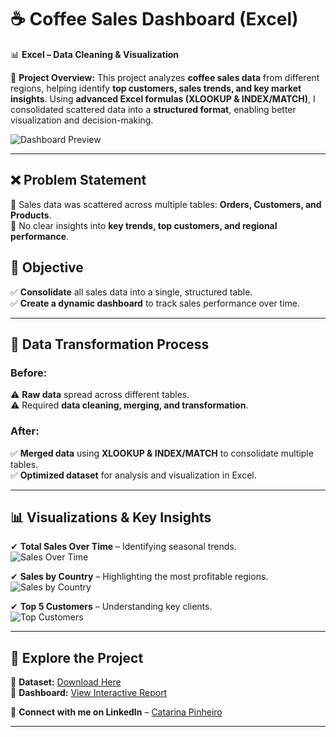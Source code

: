# ☕ Coffee Sales Dashboard (Excel)

📊 **Excel – Data Cleaning & Visualization**  


🚀 **Project Overview:** 
This project analyzes **coffee sales data** from different regions, helping identify **top customers, sales trends, and key market insights**. Using **advanced Excel formulas (XLOOKUP & INDEX/MATCH)**, I consolidated scattered data into a **structured format**, enabling better visualization and decision-making.  

![Dashboard Preview](https://github.com/user-attachments/assets/d27c1cc4-2a8b-4e21-80e7-f95114059aad)

---

## ❌ **Problem Statement**  
🔹 Sales data was scattered across multiple tables: **Orders, Customers, and Products**.  
🔹 No clear insights into **key trends, top customers, and regional performance**.  

## 🎯 **Objective**  
✅ **Consolidate** all sales data into a single, structured table.  
✅ **Create a dynamic dashboard** to track sales performance over time.  

---

## 🔄 **Data Transformation Process**  

### **Before:**  
⚠ **Raw data** spread across different tables.  
⚠ Required **data cleaning, merging, and transformation**.  

### **After:**  
✅ **Merged data** using **XLOOKUP & INDEX/MATCH** to consolidate multiple tables.  
✅ **Optimized dataset** for analysis and visualization in Excel.  

---

## 📊 **Visualizations & Key Insights**  

✔ **Total Sales Over Time** – Identifying seasonal trends.  
![Sales Over Time](https://github.com/user-attachments/assets/0c8a111c-45be-47b1-b2a3-ca0b2cb34e8e)  

✔ **Sales by Country** – Highlighting the most profitable regions.  
![Sales by Country](https://github.com/user-attachments/assets/51b5f145-3637-4a78-9833-2cde01e58d4a)  

✔ **Top 5 Customers** – Understanding key clients.  
![Top Customers](https://github.com/user-attachments/assets/95a4a968-6215-42ae-88b8-7590e1a698a2)  

---

## 📂 **Explore the Project**  

🔗 **Dataset:** [Download Here](#)  
🔗 **Dashboard:** [View Interactive Report](#)  

📧 **Connect with me on LinkedIn** – [Catarina Pinheiro](https://www.linkedin.com/in/catarina-pinheiro-a1b987186/)  

---





